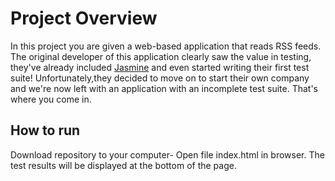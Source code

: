 # Project Overview

In this project you are given a web-based application that reads RSS feeds. The original developer of this application clearly saw the value in testing, they've already included [Jasmine](http://jasmine.github.io/) and even started writing their first test suite! Unfortunately,they decided to move on to start their own company and we're now left with an application with an incomplete test suite. That's where you come in.

## How to run

Download repository to your computer- Open file index.html in browser. The test results will be displayed at the bottom of the page.
